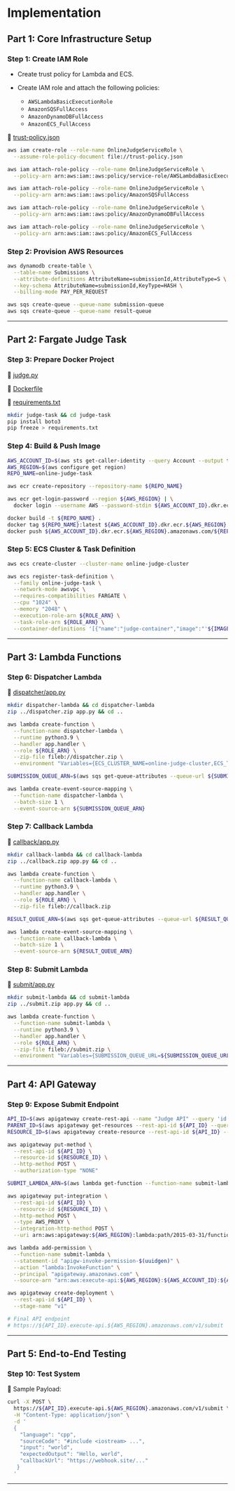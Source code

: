 # Implementation 

## Part 1: Core Infrastructure Setup

### Step 1: Create IAM Role

* Create trust policy for Lambda and ECS.
* Create IAM role and attach the following policies:

  * `AWSLambdaBasicExecutionRole`
  * `AmazonSQSFullAccess`
  * `AmazonDynamoDBFullAccess`
  * `AmazonECS_FullAccess`

📁 [trust-policy.json](./infra/trust-policy.json)

```bash
aws iam create-role --role-name OnlineJudgeServiceRole \
  --assume-role-policy-document file://trust-policy.json

aws iam attach-role-policy --role-name OnlineJudgeServiceRole \
  --policy-arn arn:aws:iam::aws:policy/service-role/AWSLambdaBasicExecutionRole

aws iam attach-role-policy --role-name OnlineJudgeServiceRole \
  --policy-arn arn:aws:iam::aws:policy/AmazonSQSFullAccess

aws iam attach-role-policy --role-name OnlineJudgeServiceRole \
  --policy-arn arn:aws:iam::aws:policy/AmazonDynamoDBFullAccess

aws iam attach-role-policy --role-name OnlineJudgeServiceRole \
  --policy-arn arn:aws:iam::aws:policy/AmazonECS_FullAccess
```

### Step 2: Provision AWS Resources

```bash
aws dynamodb create-table \
  --table-name Submissions \
  --attribute-definitions AttributeName=submissionId,AttributeType=S \
  --key-schema AttributeName=submissionId,KeyType=HASH \
  --billing-mode PAY_PER_REQUEST

aws sqs create-queue --queue-name submission-queue
aws sqs create-queue --queue-name result-queue
```

---

## Part 2: Fargate Judge Task

### Step 3: Prepare Docker Project

📁 [judge.py](./judge-task/judge.py) 

📁 [Dockerfile](./judge-task/Dockerfile) 

📁 [requirements.txt](./judge-task/requirements.txt)

```bash
mkdir judge-task && cd judge-task
pip install boto3
pip freeze > requirements.txt
```

### Step 4: Build & Push Image

```bash
AWS_ACCOUNT_ID=$(aws sts get-caller-identity --query Account --output text)
AWS_REGION=$(aws configure get region)
REPO_NAME=online-judge-task

aws ecr create-repository --repository-name ${REPO_NAME}

aws ecr get-login-password --region ${AWS_REGION} | \
  docker login --username AWS --password-stdin ${AWS_ACCOUNT_ID}.dkr.ecr.${AWS_REGION}.amazonaws.com

docker build -t ${REPO_NAME} .
docker tag ${REPO_NAME}:latest ${AWS_ACCOUNT_ID}.dkr.ecr.${AWS_REGION}.amazonaws.com/${REPO_NAME}:latest
docker push ${AWS_ACCOUNT_ID}.dkr.ecr.${AWS_REGION}.amazonaws.com/${REPO_NAME}:latest
```

### Step 5: ECS Cluster & Task Definition

```bash
aws ecs create-cluster --cluster-name online-judge-cluster

aws ecs register-task-definition \
  --family online-judge-task \
  --network-mode awsvpc \
  --requires-compatibilities FARGATE \
  --cpu "1024" \
  --memory "2048" \
  --execution-role-arn ${ROLE_ARN} \
  --task-role-arn ${ROLE_ARN} \
  --container-definitions '[{"name":"judge-container","image":"'${IMAGE_URI}'"}]'
```

---

## Part 3: Lambda Functions

### Step 6: Dispatcher Lambda

📁 [dispatcher/app.py](./dispatcher-lambda/app.py)

```bash
mkdir dispatcher-lambda && cd dispatcher-lambda
zip ../dispatcher.zip app.py && cd ..

aws lambda create-function \
  --function-name dispatcher-lambda \
  --runtime python3.9 \
  --handler app.handler \
  --role ${ROLE_ARN} \
  --zip-file fileb://dispatcher.zip \
  --environment "Variables={ECS_CLUSTER_NAME=online-judge-cluster,ECS_TASK_DEFINITION=online-judge-task,SUBNET_ID=${SUBNET_ID},RESULT_QUEUE_URL=${RESULT_QUEUE_URL}}"

SUBMISSION_QUEUE_ARN=$(aws sqs get-queue-attributes --queue-url ${SUBMISSION_QUEUE_URL} --attribute-names QueueArn --query 'Attributes.QueueArn' --output text)

aws lambda create-event-source-mapping \
  --function-name dispatcher-lambda \
  --batch-size 1 \
  --event-source-arn ${SUBMISSION_QUEUE_ARN}
```

### Step 7: Callback Lambda

📁 [callback/app.py](./callback-lambda/app.py)

```bash
mkdir callback-lambda && cd callback-lambda
zip ../callback.zip app.py && cd ..

aws lambda create-function \
  --function-name callback-lambda \
  --runtime python3.9 \
  --handler app.handler \
  --role ${ROLE_ARN} \
  --zip-file fileb://callback.zip

RESULT_QUEUE_ARN=$(aws sqs get-queue-attributes --queue-url ${RESULT_QUEUE_URL} --attribute-names QueueArn --query 'Attributes.QueueArn' --output text)

aws lambda create-event-source-mapping \
  --function-name callback-lambda \
  --batch-size 1 \
  --event-source-arn ${RESULT_QUEUE_ARN}
```

### Step 8: Submit Lambda

📁 [submit/app.py](./submit-lambda/app.py)

```bash
mkdir submit-lambda && cd submit-lambda
zip ../submit.zip app.py && cd ..

aws lambda create-function \
  --function-name submit-lambda \
  --runtime python3.9 \
  --handler app.handler \
  --role ${ROLE_ARN} \
  --zip-file fileb://submit.zip \
  --environment "Variables={SUBMISSION_QUEUE_URL=${SUBMISSION_QUEUE_URL}}"
```

---

## Part 4: API Gateway

### Step 9: Expose Submit Endpoint

```bash
API_ID=$(aws apigateway create-rest-api --name "Judge API" --query 'id' --output text)
PARENT_ID=$(aws apigateway get-resources --rest-api-id ${API_ID} --query 'items[0].id' --output text)
RESOURCE_ID=$(aws apigateway create-resource --rest-api-id ${API_ID} --parent-id ${PARENT_ID} --path-part "submit" --query 'id' --output text)

aws apigateway put-method \
  --rest-api-id ${API_ID} \
  --resource-id ${RESOURCE_ID} \
  --http-method POST \
  --authorization-type "NONE"

SUBMIT_LAMBDA_ARN=$(aws lambda get-function --function-name submit-lambda --query 'Configuration.FunctionArn' --output text)

aws apigateway put-integration \
  --rest-api-id ${API_ID} \
  --resource-id ${RESOURCE_ID} \
  --http-method POST \
  --type AWS_PROXY \
  --integration-http-method POST \
  --uri arn:aws:apigateway:${AWS_REGION}:lambda:path/2015-03-31/functions/${SUBMIT_LAMBDA_ARN}/invocations

aws lambda add-permission \
  --function-name submit-lambda \
  --statement-id "apigw-invoke-permission-$(uuidgen)" \
  --action "lambda:InvokeFunction" \
  --principal "apigateway.amazonaws.com" \
  --source-arn "arn:aws:execute-api:${AWS_REGION}:${AWS_ACCOUNT_ID}:${API_ID}/*/*/*"

aws apigateway create-deployment \
  --rest-api-id ${API_ID} \
  --stage-name "v1"

# Final API endpoint
# https://${API_ID}.execute-api.${AWS_REGION}.amazonaws.com/v1/submit
```

---

## Part 5: End-to-End Testing

### Step 10: Test System

📁 Sample Payload:
```bash
curl -X POST \
  https://${API_ID}.execute-api.${AWS_REGION}.amazonaws.com/v1/submit \
  -H "Content-Type: application/json" \
  -d '
  {
    "language": "cpp",
    "sourceCode": "#include <iostream> ...",
    "input": "world",
    "expectedOutput": "Hello, world",
    "callbackUrl": "https://webhook.site/..."
   } 
  '
```

---